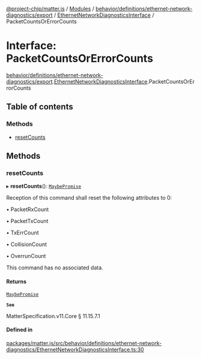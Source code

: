 [@project-chip/matter.js](../README.md) / [Modules](../modules.md) / [behavior/definitions/ethernet-network-diagnostics/export](../modules/behavior_definitions_ethernet_network_diagnostics_export.md) / [EthernetNetworkDiagnosticsInterface](../modules/behavior_definitions_ethernet_network_diagnostics_export.EthernetNetworkDiagnosticsInterface.md) / PacketCountsOrErrorCounts

# Interface: PacketCountsOrErrorCounts

[behavior/definitions/ethernet-network-diagnostics/export](../modules/behavior_definitions_ethernet_network_diagnostics_export.md).[EthernetNetworkDiagnosticsInterface](../modules/behavior_definitions_ethernet_network_diagnostics_export.EthernetNetworkDiagnosticsInterface.md).PacketCountsOrErrorCounts

## Table of contents

### Methods

- [resetCounts](behavior_definitions_ethernet_network_diagnostics_export.EthernetNetworkDiagnosticsInterface.PacketCountsOrErrorCounts.md#resetcounts)

## Methods

### resetCounts

▸ **resetCounts**(): [`MaybePromise`](../modules/util_export.md#maybepromise)

Reception of this command shall reset the following attributes to 0:

  • PacketRxCount

  • PacketTxCount

  • TxErrCount

  • CollisionCount

  • OverrunCount

This command has no associated data.

#### Returns

[`MaybePromise`](../modules/util_export.md#maybepromise)

**`See`**

MatterSpecification.v11.Core § 11.15.7.1

#### Defined in

[packages/matter.js/src/behavior/definitions/ethernet-network-diagnostics/EthernetNetworkDiagnosticsInterface.ts:30](https://github.com/project-chip/matter.js/blob/904d0c9b952b91f28a21803759c5e5c66ee4d272/packages/matter.js/src/behavior/definitions/ethernet-network-diagnostics/EthernetNetworkDiagnosticsInterface.ts#L30)
